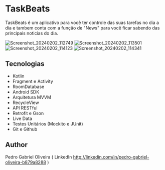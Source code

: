 # TaskBeats
TaskBeats é um aplicativo para você ter controle das suas tarefas no dia a dia e tambem conta com a função de "News" para você ficar sabendo das principais noticias do dia.

![Screenshot_20240202_112749](https://github.com/pgpedrog/TaskBeats/assets/141691120/477e24e5-610b-48ac-b5e5-2f6fc52e3db4)
![Screenshot_20240202_113501](https://github.com/pgpedrog/TaskBeats/assets/141691120/6264c351-368f-4b46-bf37-a56ece7e67bf)
![Screenshot_20240202_114123](https://github.com/pgpedrog/TaskBeats/assets/141691120/fbd46649-0d53-4af6-a3de-56686f1c238b)
![Screenshot_20240202_114341](https://github.com/pgpedrog/TaskBeats/assets/141691120/c25d2e7b-5b04-4b8b-aad7-2e5ec445a5c8)

## Tecnologias

* Kotlin
* Fragment e Activity
* RoomDatabase
* Android SDK
* Arquitetura MVVM 
* RecycleView
* API RESTful
* Retrofit e Gson
* Live Data
* Testes Unitários (Mockito e JUnit)
* Git e Github

## Author
Pedro Gabriel Oliveira ( LinkedIn http://linkedin.com/in/pedro-gabriel-oliveira-b879a8288 )
